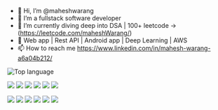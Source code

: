 - 👋 Hi, I’m @maheshwarang
- 👀 I’m a fullstack software developer
- 🌱 I’m currently diving deep into DSA | 100+ leetcode ->(https://leetcode.com/maheshWarang/)
- 📱 Web app | Rest API | Android app | Deep Learning | AWS
- 📫 How to reach me https://www.linkedin.com/in/mahesh-warang-a6a04b212/

<!---
maheshwarang001/maheshwarang001 is a ✨ special ✨ repository because its `README.md` (this file) appears on your GitHub profile.
You can click the Preview link to take a look at your changes.
--->

![Top language](https://github-readme-stats.vercel.app/api/top-langs/?username=MAHESHWARANG001&show_icons=true&theme=radical)


<img src = "https://img.shields.io/badge/Kotlin-0095D5?&style=for-the-badge&logo=kotlin&logoColor=white"> <img src = "https://img.shields.io/badge/Java-ED8B00?style=for-the-badge&logo=java&logoColor=white"> <img src="https://img.shields.io/badge/Python-FFD43B?style=for-the-badge&logo=python&logoColor=blue"> <img src = "https://img.shields.io/badge/Solidity-e6e6e6?style=for-the-badge&logo=solidity&logoColor=black"> <img src = "https://img.shields.io/badge/hyperledger-2F3134?style=for-the-badge&logo=hyperledger&logoColor=white"> <img src="https://img.shields.io/badge/JavaScript-323330?style=for-the-badge&logo=javascript&logoColor=F7DF1E">

<img src="https://img.shields.io/badge/Spring_Boot-F2F4F9?style=for-the-badge&logo=spring-boot"> <img src= "https://img.shields.io/badge/SQLite-07405E?style=for-the-badge&logo=sqlite&logoColor=white"> <img src = "https://img.shields.io/badge/MySQL-005C84?style=for-the-badge&logo=mysql&logoColor=white"> <img src="https://img.shields.io/badge/HTML5-E34F26?style=for-the-badge&logo=html&logoColor=white"> <img src="https://img.shields.io/badge/CSS-1572B6?style=for-the-badge&logo=css3&logoColor=white"> <img src="https://img.shields.io/badge/Android-3DDC84?style=for-the-badge&logo=android&logoColor=white">
